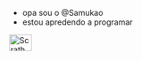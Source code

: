 - opa sou o @Samukao
- estou apredendo a programar 

<div>
<img align="center" alt="Scrath" height="30" width="40" src="https://img.shields.io/badge/Scratch-4D97FF?style=for-the-b
adge&logo=Scratch&logoColor=white">
  </div><br>
